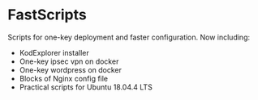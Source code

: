 # FastScripts
Scripts for one-key deployment and faster configuration. Now including:
- KodExplorer installer
- One-key ipsec vpn on docker
- One-key wordpress on docker
- Blocks of Nginx config file
- Practical scripts for Ubuntu 18.04.4 LTS
